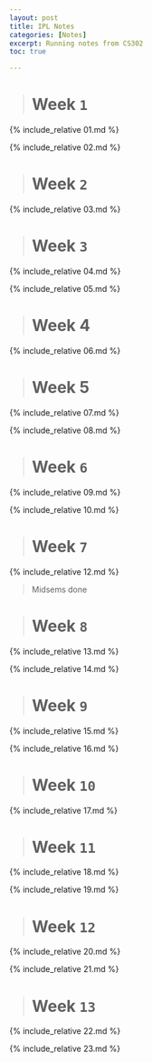 ```yaml
---
layout: post
title: IPL Notes
categories: [Notes]
excerpt: Running notes from CS302
toc: true

---
```


<script type="text/javascript" async src="https://cdnjs.cloudflare.com/ajax/libs/mathjax/2.7.5/latest.js?config=TeX-MML-AM_CHTML" async></script>

> # Week `1`



{% include_relative 01.md %}

{% include_relative 02.md %}

> # Week `2`

{% include_relative 03.md %}

> # Week `3`

{% include_relative 04.md %}

{% include_relative 05.md %}

> # Week 4

{% include_relative 06.md %}

> # Week 5

{% include_relative 07.md %}

{% include_relative 08.md %}

> # Week `6`

{% include_relative 09.md %}

{% include_relative 10.md %}

> # Week `7`

{% include_relative 12.md %}

> Midsems done

> # Week `8`

{% include_relative 13.md %}

{% include_relative 14.md %}

> # Week `9`

{% include_relative 15.md %}

{% include_relative 16.md %}

> # Week `10`

{% include_relative 17.md %}

> # Week `11`

{% include_relative 18.md %}

{% include_relative 19.md %}

> # Week `12`

{% include_relative 20.md %}

{% include_relative 21.md %}

> # Week `13`

{% include_relative 22.md %}

{% include_relative 23.md %}
